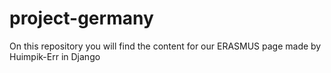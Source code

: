 # project-germany

On this repository you will find the content for our ERASMUS page made by Huimpik-Err in Django
